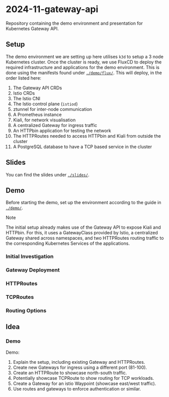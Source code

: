 # 2024-11-gateway-api

Repository containing the demo environment and presentation for Kubernetes Gateway API.

## Setup

The demo environment we are setting up here utilises `k3d` to setup a 3 node Kubernetes cluster.
Once the cluster is ready, we use FluxCD to deploy the required infrastructure and applications for
the demo environment. This is done using the manifests found under [`./demo/flux/`](./demo/flux/).
This will deploy, in the order listed here:

1. The Gateway API CRDs
2. Istio CRDs
3. The Istio CNI
4. The Istio control plane (`istiod`)
5. ztunnel for inter-node communication
6. A Prometheus instance
7. Kiali, for network visualisation
8. A centralized Gateway for ingress traffic
9. An HTTPbin application for testing the network
10. The HTTPRoutes needed to access HTTPbin and Kiali from outside the cluster
11. A PostgreSQL database to have a TCP based service in the cluster

<!-- TODO: add information about Vault and Cert-Manager -->

## Slides

You can find the slides under [`./slides/`](./slides/).

## Demo

Before starting the demo, set up the environment according to the guide in [`./demo/`](./demo/).

> [!NOTE]
> The initial setup already makes use of the Gateway API to expose Kiali and HTTPbin. For this, it
> uses a GatewayClass provided by Istio, a centralized Gateway shared across namespaces, and two
> HTTPRoutes routing traffic to the corresponding Kubernetes Services of the applications.

### Initial Investigation

<!-- TODO: add commands to check gateway resources deployed -->

### Gateway Deployment

<!-- TODO: deploy a new gateway to port 81 to expose other traffic -->

### HTTPRoutes

<!-- TODO: expose HTTPbin via new Gateway -->

### TCPRoutes

<!-- TODO: expose psql via new Gateway -->

### Routing Options

<!-- TODO: modify routes to show new capabilities -->

## Idea

<!-- TODO: remove this section once we have the demo -->

### Demo

Demo:

1. Explain the setup, including existing Gateway and HTTPRoutes.
2. Create new Gateways for ingress using a different port (81-100).
3. Create an HTTPRoute to showcase north-south traffic.
4. Potentially showcase TCPRoute to show routing for TCP workloads.
5. Create a Gateway for an istio Waypoint (showcase east/west traffic).
6. Use routes and gateways to enforce authentication or similar.
